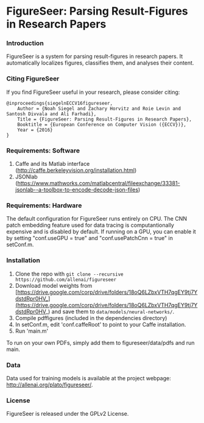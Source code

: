 # FigureSeer: Parsing Result-Figures in Research Papers

### Introduction

FigureSeer is a system for parsing result-figures in research papers. It automatically localizes figures, classifies them, and analyses their content.

### Citing FigureSeer

If you find FigureSeer useful in your research, please consider citing:

    @inproceedings{siegelnECCV16figureseer,
        Author = {Noah Siegel and Zachary Horvitz and Roie Levin and Santosh Divvala and Ali Farhadi},
        Title = {FigureSeer: Parsing Result-Figures in Research Papers},
        Booktitle = {European Conference on Computer Vision ({ECCV})},
        Year = {2016}
    }
    
### Requirements: Software

1. Caffe and its Matlab interface (http://caffe.berkeleyvision.org/installation.html)
2. JSONlab (https://www.mathworks.com/matlabcentral/fileexchange/33381-jsonlab--a-toolbox-to-encode-decode-json-files)

### Requirements: Hardware

The default configuration for FigureSeer runs entirely on CPU. The CNN patch embedding feature used for data tracing is computantionally expensive and is disabled by default. If running on a GPU, you can enable it by setting "conf.useGPU = true" and "conf.usePatchCnn = true" in setConf.m.

### Installation

1. Clone the repo with `git clone --recursive https://github.com/allenai/figureseer`
2. Download model weights from [https://drive.google.com/corp/drive/folders/18oQ6LZbxVTH7qgEY9tj7YdstdRpr0HV_](https://drive.google.com/corp/drive/folders/18oQ6LZbxVTH7qgEY9tj7YdstdRpr0HV_) and save them to `data/models/neural-networks/`.
3. Compile pdffigures (included in the dependencies directory)
4. In setConf.m, edit 'conf.caffeRoot' to point to your Caffe installation.
5. Run 'main.m'

To run on your own PDFs, simply add them to figureseer/data/pdfs and run main.

### Data

Data used for training models is available at the project webpage: http://allenai.org/plato/figureseer/.

### License

FigureSeer is released under the GPLv2 License.
